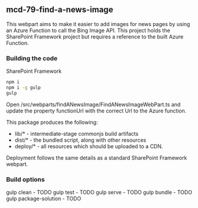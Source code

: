 ## mcd-79-find-a-news-image

This webpart aims to make it easier to add images for news pages by using an Azure Function to call the Bing Image API. This project holds the SharePoint Framework project but requires a reference to the built Azure Function.

### Building the code

SharePoint Framework

```bash
npm i
npm i -g gulp
gulp
```

Open /src/webparts/findANewsImage/FindANewsImageWebPart.ts and update the property functionUrl with the correct Url to the Azure function.


This package produces the following:

* lib/* - intermediate-stage commonjs build artifacts
* dist/* - the bundled script, along with other resources
* deploy/* - all resources which should be uploaded to a CDN.

Deployment follows the same details as a standard SharePoint Framework webpart.

### Build options

gulp clean - TODO
gulp test - TODO
gulp serve - TODO
gulp bundle - TODO
gulp package-solution - TODO
